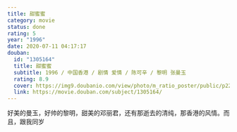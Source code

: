 ```yaml
---
title: 甜蜜蜜
category: movie
status: done
rating: 5
year: "1996"
date: 2020-07-11 04:17:17
douban:
  id: "1305164"
  title: 甜蜜蜜
  subtitle: 1996 / 中国香港 / 剧情 爱情 / 陈可辛 / 黎明 张曼玉
  rating: 8.9
  cover: https://img9.doubanio.com/view/photo/m_ratio_poster/public/p2223011274.jpg
  link: https://movie.douban.com/subject/1305164/
---
```


好美的曼玉，好帅的黎明，甜美的邓丽君，还有那逝去的清纯，那香港的风情。而且，跟我同岁